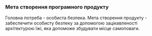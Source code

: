 ### Мета створення програмного продукту
Головна потреба - особиста безпека.
Мета створення продукту - забеспечити особисту безпеку за допомогою зацікавленості архітектурою їжі, яка допоможе збудувати місце самоповаги.
